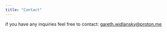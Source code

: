 ```yaml
---
title: "Contact"
---
```


if you have any inquiries feel free to contact: [gareth.widlansky@proton.me](mailto:gareth.widlansky@proton.me)
